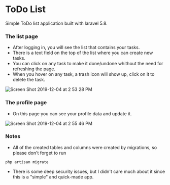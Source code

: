 # ToDo List
Simple ToDo list application built with laravel 5.8.




### The list page
- After logging in, you will see the list that contains your tasks.
- There is a text field on the top of the list where you can create new tasks.
- You can click on any task to make it done/undone whithout the need for refreshing the page.
- When you hover on any task, a trash icon will show up, click on it to delete the task.

![Screen Shot 2019-12-04 at 2 53 28 PM](https://user-images.githubusercontent.com/16962426/70144717-34d5d580-16a7-11ea-9ab2-4b52458687e9.png)




### The profile page
- On this page you can see your profile data and update it.

![Screen Shot 2019-12-04 at 2 55 46 PM](https://user-images.githubusercontent.com/16962426/70144808-62bb1a00-16a7-11ea-878a-ef0a0b5759c6.png)





### Notes
- All of the created tables and columns were created by migrations, so please don't forget to run

```php artisan migrate```

- There is some deep security issues, but I didn't care much about it since this is a "simple" and quick-made app.


